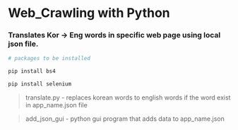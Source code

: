 # Web_Crawling with Python

### Translates Kor -> Eng words in specific web page using local json file.

```python
# packages to be installed

pip install bs4

pip install selenium
```

> translate.py - replaces korean words to english words if the word exist in app_name.json file


> add_json_gui - python gui program that adds data to app_name.json 
